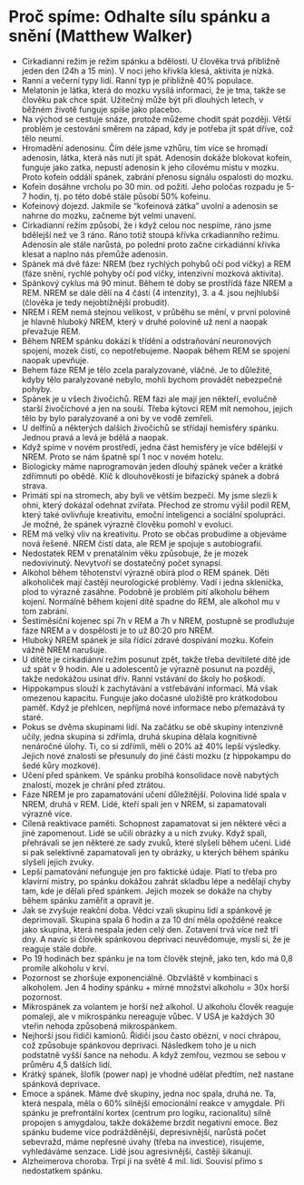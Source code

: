 # Proč spíme: Odhalte sílu spánku a snění (Matthew Walker)
* Cirkadianní režim je režim spánku a bdělosti. U člověka trvá přibližně jeden den (24h a 15 min). V noci jeho křivkla klesá, aktivita je nízká.
* Ranní a večerní typy lidí. Ranní typ je přibližně 40% populace.
* Melatonin je látka, která do mozku vysílá informaci, že je tma, takže se člověku pak chce spát. Užitečný může být při dlouhých letech, v běžném životě funguje spíše jako placebo.
* Na východ se cestuje snáze, protože můžeme chodit spát později. Větší problém je cestování směrem na západ, kdy je potřeba jít spát dříve, což tělo neumí.
* Hromadění adenosinu. Čím déle jsme vzhůru, tím více se hromadí adenosin, látka, která nás nutí jít spát. Adenosin dokáže blokovat kofein, funguje jako zatka, nepustí adenosin k jeho cílovému místu v mozku. Proto kofein oddálí spánek, zabrání přenosu signálu ospalosti do mozku.
* Kofein dosáhne vrcholu po 30 min. od požití. Jeho poločas rozpadu je 5-7 hodin, tj. po této době stále působí 50% kofeinu. 
* Kofeinový dojezd. Jakmile se “kofeinová zátka” uvolní a adenosin se nahrne do mozku, začneme být velmi unavení.
* Cirkadianní režím způsobí, že i když celou noc nespíme, ráno jsme bdělejší než ve 3 ráno. Ráno totiž stoupá křívka crkadianního režimu. Adenosin ale stále narůstá, po poledni proto začne cirkadiánní křivka klesat a naplno nás přemůže adenosin.
* Spánek má dvě fáze: NREM (bez rychlých pohybů očí pod víčky) a REM (fáze snění, rychlé pohyby očí pod víčky, intenzivní mozková aktivita).
* Spánkový cyklus má 90 minut. Během té doby se prostřídá fáze NREM a REM. NREM se dále dělí na 4 části (4 intenzity), 3. a 4. jsou nejhlubší (člověka je tedy nejobtížnější probudit).
* NREM i REM nemá stejnou velikost, v průběhu se mění, v první polovině je hlavně hluboký NREM, který v druhé polovině už není a naopak převažuje REM.
* Během NREM spánku dokází k třídění a odstraňování neuronových spojení, mozek čistí, co nepotřebujeme. Naopak během REM se spojení naopak upevňuje. 
* Behem fáze REM je tělo zcela paralyzované, vláčné. Je to důležité, kdyby tělo paralyzované nebylo, mohli bychom provádět nebezpečné pohyby.
* Spánek je u všech živočichů. REM fázi ale mají jen někteří, evolučně starší živočichové a jen na souši. Třeba kýtovci REM mít nemohou, jejich tělo by bylo paralyzované a oni by ve vodě zemřeli.
* U delfínů a některých dalších živočichů se střídají hemisféry spánku. Jednou pravá a levá je bdělá a naopak.
* Když spíme v novém prostředí, jedna část hemisféry je více bdělejší v NREM. Proto se nám špatně spí 1 noc v novém hotelu.
* Biologicky máme naprogramován jeden dlouhý spánek večer a krátké zdřímnutí po obědě. Klíč k dlouhověkosti je bifazický spánek a dobrá strava.
* Primáti spí na stromech, aby byli ve větším bezpečí. My jsme slezli k ohni, který dokázal odehnat zvířata. Přechod ze stromu výšil podil REM, který také ovlivňuje kreativitu, emoční inteligenci a sociální spolupráci. Je možné, že spánek výrazně člověku pomohl v evoluci.
* REM má velký vliv na kreativitu. Proto se občas probudíme a objeváme nová řešené. NREM čistí data, ale REM je spojuje s autobiografií.
* Nedostatek REM v prenatálním věku způsobuje, že je mozek nedovivinutý. Nevytvoří se dostatečný počet synapsí.
* Alkohol během těhotenství výrazně obírá plod o REM spánek. Děti alkoholiček mají častěji neurologické problémy. Vadí i jedna sklenička, plod to výrazně zasáhne. Podobně je problém pití alkoholu během kojení. Normálně během kojení dítě spadne do REM, ale alkohol mu v tom zabrání.
* Šestiměsíční kojenec spí 7h v REM a 7h v NREM, postupně se prodlužuje fáze NREM a v dospělosti je to už 80:20 pro NREM.
* Hluboký NREM spánek je síla řídící zdravé dospívání mozku. Kofein vážně NREM narušuje.
* U dítěte je cirkadiánní režim posunut zpět, takže třeba devítileté dítě jde už spát v 9 hodin. Ale u adolescentů je výrazně posunut na později, takže nedokážou usínat dřív. Ranní vstávání do školy ho poškodí.
* Hippokampus slouží k zachytávání a vstřebávání informací. Má však omezenou kapacitu. Funguje jako dočasné uložiště pro krátkodobou paměť. Když je přehlcen, nepříjmá nové informace nebo přemazává ty staré.
* Pokus se dvěma skupinami lidí. Na začátku se obě skupiny intenzivně učily, jedna skupina si zdřímla, druhá skupina dělala kognitivně nenáročné úlohy. Ti, co si zdřímli, měli o 20% až 40% lepší výsledky. Jejich nové znalosti se přesunuly do jiné části mozku (z hippokampu do šedé kůry mozkové).
* Učení před spánkem. Ve spánku probíhá konsolidace nově nabytých znalostí, mozek je chrání před ztrátou. 
* Fáze NREM je pro zapamatování učení důležitější. Polovina lidé spala v NREM, druhá v REM. Lidé, kteří spali jen v NREM, si zapamatovali výrazně více.
* Cílená reaktivace paměti. Schopnost zapamatovat si jen některé věci a jiné zapomenout. Lidé se učili obrázky a u nich zvuky. Když spali, přehrávali se jen některé ze sady zvuků, které slyšeli během učení. Lidé si pak selektivně zapamatovali jen ty obrázky, u kterých během spánku slyšeli jejich zvuky.
* Lepší pamatování nefunguje jen pro faktické údaje. Platí to třeba pro klavírní mistry, po spánku dokážou zahrát skladbu lépe a nedělají chyby tam, kde je dělali před spánkem. Jejich mozek se dokáže na chyby během spánku zaměřit a opravit je.
* Jak se zvyšuje reakční doba. Vědci vzali skupinu lidí a spánkově je deprimovali. Skupina spala 6 hodin a za 10 dní měla opožděné reakce jako skupina, která nespala jeden celý den. Zotavení trvá více než tři dny. A navíc si člověk spánkovou deprivaci neuvědomuje, myslí si, že je reaguje stále dobře.
* Po 19 hodinách bez spánku je na tom člověk stejně, jako ten, kdo má 0,8 promile alkoholu v krvi.
* Pozornost se zhoršuje exponenciálně. Obzvláště v kombinaci s alkoholem. Jen 4 hodiny spánku + mírné množství alkoholu = 30x horší pozornost.
* Mikrospánek za volantem je horší než alkohol. U alkoholu člověk reaguje pomaleji, ale v mikrospánku nereaguje vůbec. V USA je každých 30 vteřin nehoda způsobená mikrospánkem.
* Nejhorší jsou řidiči kamionů. Řidiči jsou často obézní, v noci chrápou, což způsobuje spánkovou deprivaci. Následkem toho je u nich podstatně vyšší šance na nehodu. A když zemřou, vezmou se sebou v průměru 4,5 dalších lidí.
* Krátký spánek, šlofík (power nap) je vhodné udělat předtím, než nastane spánková deprivace.
* Emoce a spánek. Máme dvě skupiny, jedna noc spala, druhá ne. Ta, která nespala, měla o 60% silnější emocionální reakce v amygdale. Při spánku je prefrontální kortex (centrum pro logiku, racionalitu) silně propojen s amygdalou, takže dokážeme brzdit negativní emoce. Bez spánku budeme více podrážděnější, depresivnější, narůstá počet sebevražd, máme nepřesné úvahy (třeba na investice), risujeme, vyhledáváme senzace. Lidé jsou agresivnější, častěji šikanují. 
* Alzheimerova choroba. Trpí ji na světě 4 mil. lidí. Souvisí přímo s nedostatkem spánku.

